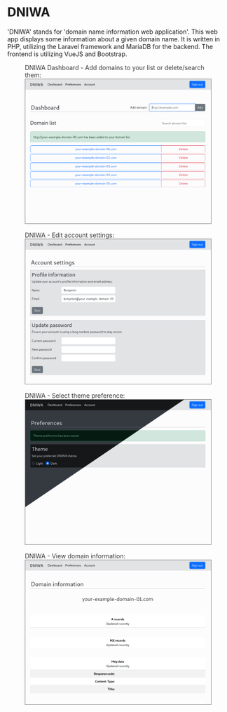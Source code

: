 # DNIWA
'DNIWA' stands for 'domain name information web application'.
This web app displays some information about a given domain name.
It is written in PHP, utilizing the Laravel framework and MariaDB for the backend.
The frontend is utilizing VueJS and Bootstrap.

<figure>
	<figcaption style="color: #383838;">
		DNIWA Dashboard - Add domains to your list or delete/search them:
	</figcaption>
	<img src="https://github.com/benjaminbolgrin/dniwa/blob/main/docs/images/dniwa-dashboard-add-domain.png?raw=true" alt="DNIWA Dashboard - Add domains to your list or delete/search them" style="border: 1px solid grey;"/>
</figure>
<figure>
	<figcaption style="color: #383838;">
		DNIWA - Edit account settings:
	</figcaption>
	<img src="https://github.com/benjaminbolgrin/dniwa/blob/main/docs/images/dniwa-edit-account-data.png?raw=true" alt="DNIWA - Edit account settings" style="border: 1px solid grey;"/>
</figure>
<figure>
	<figcaption style="color: #383838;">
		DNIWA - Select theme preference:
	</figcaption>
	<img src="https://github.com/benjaminbolgrin/dniwa/blob/main/docs/images/dniwa-switch-theme.png?raw=true" alt="DNIWA - Select theme preference" style="border: 1px solid grey;"/>
</figure>
<figure>
	<figcaption style="color: #383838;">
		DNIWA - View domain information:
	</figcaption>
	<img src="https://github.com/benjaminbolgrin/dniwa/blob/main/docs/images/dniwa-view-domain-information.png?raw=true" alt="DNIWA - View domain information" style="border: 1px solid grey;"/>
</figure>

